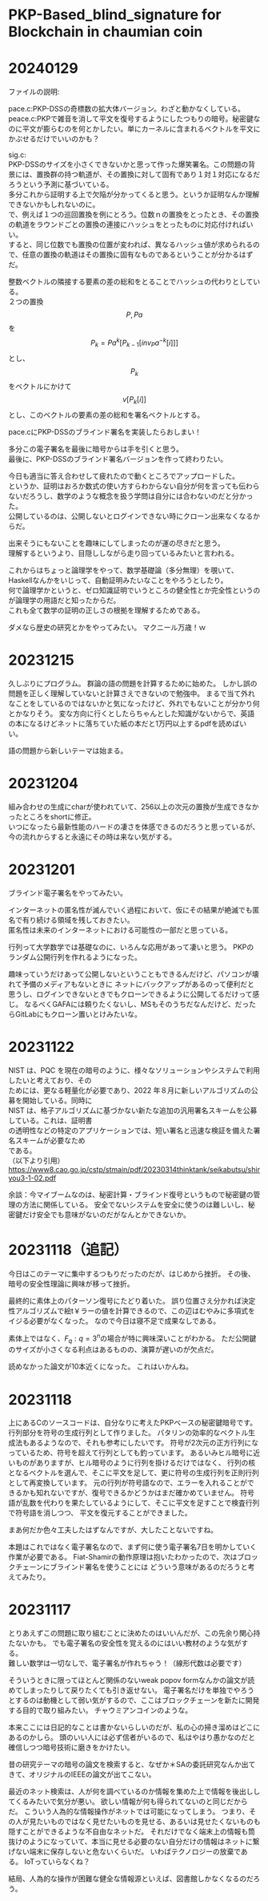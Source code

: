# PKP-Based_blind_signature for Blockchain in chaumian coin

# 20240129
ファイルの説明:

pace.c:PKP-DSSの奇標数の拡大体バージョン。わざと動かなくしている。  
peace.c:PKPで雑音を消して平文を復号するようにしたつもりの暗号。秘密鍵なのに平文が膨らむのを何とかしたい。単にカーネルに含まれるベクトルを平文にかぶせるだけでいいのかも？  

sig.c:  
PKP-DSSのサイズを小さくできないかと思って作った爆笑署名。この問題の背景には、置換群の持つ軌道が、その置換に対して固有であり１対１対応になるだろうという予測に基づいている。  
多分これから証明する上で欠陥が分かってくると思う。というか証明なんか理解できないかもしれないのに。  
で、例えば１つの巡回置換を例にとろう。位数ｎの置換をとったとき、その置換の軌道をラウンドごとの置換の連接にハッシュをとったものに対応付ければいい。  
すると、同じ位数でも置換の位置が変われば、異なるハッシュ値が求められるので、任意の置換の軌道はその置換に固有なものであるということが分かるはずだ。

整数ベクトルの隣接する要素の差の総和をとることでハッシュの代わりとしている。  
２つの置換$$P,Pa$$を$$P_k=Pa^k[P_{k-1}[inv_Pa^{-k}[i]]]$$とし、$$P_k$$をベクトルにかけて$$v[P_k[i]]$$とし、このベクトルの要素の差の総和を署名ベクトルとする。  

pace.cにPKP-DSSのブラインド署名を実装したらおしまい！

多分この電子署名を最後に暗号からは手を引くと思う。  
最後に、PKP-DSSのブラインド署名バージョンを作って終わりたい。

今日も適当に答え合わせして疲れたので動くところでアップロードした。  
というか、証明はおろか数式の使い方すらわからない自分が何を言っても伝わらないだろうし、数学のような概念を扱う学問は自分には合わないのだと分かった。  
公開しているのは、公開しないとログインできない時にクローン出来なくなるからだ。

出来そうにもないことを趣味にしてしまったのが運の尽きだと思う。  
理解するというより、目隠ししながら走り回っているみたいと言われる。

これからはちょっと論理学をやって、数学基礎論（多分無理）を覗いて、Haskellなんかをいじって、自動証明みたいなことをやろうとしたり。  
何で論理学かというと、ゼロ知識証明でいうところの健全性とか完全性というのが論理学の用語だと知ったからだ。  
これも全て数学の証明の正しさの根拠を理解するためである。

ダメなら歴史の研究とかをやってみたい。
マクニール万歳！ｗ

# 20231215
久しぶりにプログラム。
群論の語の問題を計算するために始めた。
しかし誤の問題を正しく理解していないと計算さえできないので勉強中。
まるで当て外れなことをしているのではないかと気になったけど、外れでもないことが分かり何とかなりそう。
変な方向に行くとしたらちゃんとした知識がないからで、英語の本になるけどネットに落ちていた紙の本だと1万円以上するpdfを読めばいい。

語の問題から新しいテーマは始まる。

# 20231204
組み合わせの生成にcharが使われていて、256以上の次元の置換が生成できなかったところをshortに修正。  
いつになったら最新性能のハードの凄さを体感できるのだろうと思っているが、今の流れからすると永遠にその時は来ない気がする。

# 20231201
ブラインド電子署名をやってみたい。

インターネットの匿名性が滅んでいく過程において、仮にその結果が絶滅でも匿名で有り続ける領域を残しておきたい。  
匿名性は未来のインターネットにおける可能性の一部だと思っている。  

行列って大学数学では基礎なのに、いろんな応用があって凄いと思う。
PKPのランダム公開行列を作れるようになった。

趣味っていうだけあって公開しないということもできるんだけど、パソコンが壊れて予備のメディアもないときに
ネットにバックアップがあるのって便利だと思うし、ログインできないときでもクローンできるように公開してるだけって感じ。
なるべくGAFAには頼りたくないし、MSもそのうちだなんだけど、だったらGitLabにもクローン置いとけみたいな。

# 20231122
NIST は、PQC を現在の暗号のように、様々なソリューションやシステムで利用したいと考えており、その  
ためには、更なる軽量化が必要であり、2022 年８月に新しいアルゴリズムの公募を開始している。同時に  
NIST は、格子アルゴリズムに基づかない新たな追加の汎用署名スキームを公募している。これは、証明書  
の透明性などの特定のアプリケーションでは、短い署名と迅速な検証を備えた署名スキームが必要なため  
である。  
（以下より引用）  
https://www8.cao.go.jp/cstp/stmain/pdf/20230314thinktank/seikabutsu/shiryou3-1-02.pdf

余談：今マイブームなのは、秘密計算・ブラインド復号というもので秘密鍵の管理の方法に関係している。
安全でないシステムを安全に使うのは難しいし、秘密鍵だけ安全でも意味がないのだがなんとかできないか。

# 20231118（追記）
今日はこのテーマに集中するつもりだったのだが、はじめから挫折。
その後、暗号の安全性理論に興味が移って挫折。

最終的に素体上のパターソン復号にたどり着いた。
誤り位置さえ分かれば決定性アルゴリズムで絵t￥ラーの値を計算できるので、この辺はむやみに多項式をイジる必要がなくなった。
なので今日は寝不足で成果なしである。

素体上ではなく、$F_q:q=3^n$の場合が特に興味深いことがわかる。
ただ公開鍵のサイズが小さくなる利点はあるものの、演算が遅いのが欠点だ。

読めなかった論文が10本近くになった。
これはいかんね。

# 20231118
上にあるCのソースコードは、自分なりに考えたPKPベースの秘密鍵暗号です。
行列部分を符号の生成行列として作りました。
パタリンの効率的なベクトル生成法もあるようなので、それも参考にしたいです。
符号が2次元の正方行列になっているため、符号を超えて行列としても釣っています。
あるいみヒル暗号に近いものがありますが、ヒル暗号のように行列を掛けるだけではなく、
行列の核となるベクトルを選んで、そこに平文を足して、更に符号の生成行列を正則行列として再変換しています。
元の行列が符号語なので、エラーを入れることができるかも知れないですが、復号できるかどうかはまだ確かめていません。
符号語が乱数を代わりを果たしているようにして、そこに平文を足すことで検査行列で符号語を消しつつ、
平文を復元することができました。

まあ何だか色々工夫したはずなんですが、大したことないですね。

本題はこれではなく電子署名なので、まず何に使う電子署名7日を明かしていく作業が必要である。
Fiat-Shamirの動作原理は抱いたわかったので、次はブロックチェーンにブラインド署名を使うことには
どういう意味があるのだろうと考えてみたり。

# 20231117
とりあえずこの問題に取り組むことに決めたのはいいんだが、この先余り関心持たないかも。
でも電子署名の安全性を覚えるのにはいい教材のような気がする。  
難しい数学は一切なしで、電子署名が作れちゃう！（線形代数は必要です）

そういうときに限ってほとんど関係のないweak popov formなんかの論文が読めてしまったりして戻りたくても引き返せない。
電子署名だけを単独でやろうとするのは動機として弱い気がするので、ここはブロックチェーンを新たに開発する目的で取り組みたい。
チャウミアンコインのような。

本来ここには日記的なことは書かないらしいのだが、私の心の掃き溜めはどこにあるのかしら。
頭のいい人には必ず信者がいるので、私はやはり愚かなのだと確信しつつ暗号技術に磨きをかけたい。

昔の研究テーマの暗号の論文を検索すると、なぜか＊SAの委託研究なんか出てきて、オリジナルのIEEEの論文が出てこない。

最近のネット検索は、人が何を調べているのか情報を集めた上で情報を後出ししてくるみたいで気分が悪い。
欲しい情報が何も得られてないのと同じだからだ。
こういう人為的な情報操作がネットでは可能になってしまう。
つまり、その人が見たいものではなく見せたいものを見せる、あるいは見せたくないものも隠すことができるような不自由なネットだ。
それだけでなく端末上の情報も筒抜けのようになっていて、本当に見せる必要のない自分だけの情報はネットに繋げない端末に保存しないと危ないくらいだ。
いわばテクノロジーの放棄である。
IoTっていらなくね？

結局、人為的な操作が困難な健全な情報源といえば、図書館しかなくなるのだろう。
